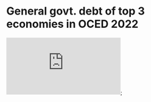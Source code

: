 # General govt. debt of top 3 economies in OCED 2022
<iframe src="https://data-viewer.oecd.org?chartId=e8714ffd-9f08-472b-9b6a-b527841823e0" style="border: none"; allowfullscreen="true">;
<a rel="noopener noreferrer" href="https://data-viewer.oecd.org?chartId=e8714ffd-9f08-472b-9b6a-b527841823e0" target="_blank">Dataflow</a> </iframe>;
